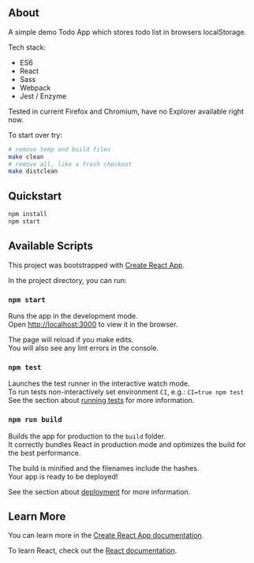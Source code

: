 ## About

A simple demo Todo App which stores todo list in browsers localStorage.

Tech stack:
-   ES6
-   React
-   Sass
-   Webpack
-   Jest / Enzyme

Tested in current Firefox and Chromium, have no Explorer available right now.

To start over try:
```sh
# remove temp and build files
make clean
# remove all, like a fresh checkout
make distclean
```


## Quickstart

```sh
npm install
npm start
```


## Available Scripts

This project was bootstrapped with [Create React App](https://github.com/facebook/create-react-app).

In the project directory, you can run:

### `npm start`

Runs the app in the development mode.<br>
Open [http://localhost:3000](http://localhost:3000) to view it in the browser.

The page will reload if you make edits.<br>
You will also see any lint errors in the console.

### `npm test`

Launches the test runner in the interactive watch mode.<br>
To run tests non-interactively set environment `CI`, e.g.: `CI=true npm test`<br>
See the section about [running tests](https://facebook.github.io/create-react-app/docs/running-tests) for more information.

### `npm run build`

Builds the app for production to the `build` folder.<br>
It correctly bundles React in production mode and optimizes the build for the best performance.

The build is minified and the filenames include the hashes.<br>
Your app is ready to be deployed!

See the section about [deployment](https://facebook.github.io/create-react-app/docs/deployment) for more information.

## Learn More

You can learn more in the [Create React App documentation](https://facebook.github.io/create-react-app/docs/getting-started).

To learn React, check out the [React documentation](https://reactjs.org/).
